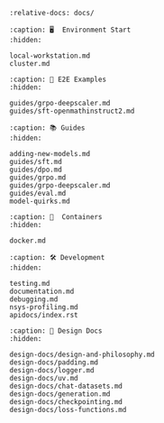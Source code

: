 ```{include} ../README.md
:relative-docs: docs/
```

```{toctree}
:caption: 🖥️  Environment Start
:hidden:

local-workstation.md
cluster.md

```

```{toctree}
:caption: 🚀 E2E Examples
:hidden:

guides/grpo-deepscaler.md
guides/sft-openmathinstruct2.md
```

```{toctree}
:caption: 📚 Guides
:hidden:

adding-new-models.md
guides/sft.md
guides/dpo.md
guides/grpo.md
guides/grpo-deepscaler.md
guides/eval.md
model-quirks.md
```

```{toctree}
:caption: 🐳  Containers
:hidden:

docker.md
```

```{toctree}
:caption: 🛠️ Development
:hidden:

testing.md
documentation.md
debugging.md
nsys-profiling.md
apidocs/index.rst
```

```{toctree}
:caption: 📐 Design Docs
:hidden:

design-docs/design-and-philosophy.md
design-docs/padding.md
design-docs/logger.md
design-docs/uv.md
design-docs/chat-datasets.md
design-docs/generation.md
design-docs/checkpointing.md
design-docs/loss-functions.md
```
